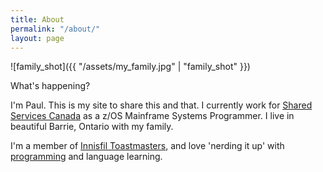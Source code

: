 ```yaml
---
title: About
permalink: "/about/"
layout: page
---
```


![family_shot]({{ "/assets/my_family.jpg" | "family_shot" }})

What's happening?

I'm Paul. This is my site to share this and that. I currently work for [Shared Services Canada](https://en.wikipedia.org/wiki/Shared_Services_Canada) as a z/OS Mainframe Systems Programmer. I live in beautiful Barrie, Ontario with my family.

I'm a member of [Innisfil Toastmasters](http://innisfiltoastmasters.org), and love 'nerding it up' with [programming](https://github.com/paulywill) and language learning.
